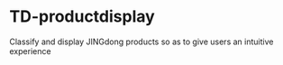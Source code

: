 # TD-productdisplay
Classify and display JINGdong products so as to give users an intuitive experience
